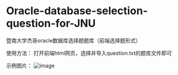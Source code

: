 # Oracle-database-selection-question-for-JNU
暨南大学杰哥oracle数据库选择题题库（前端选择题形式）


使用方法：
打开前端html网页，选择并导入question.txt的题库文件即可

示例图片：
![image](https://github.com/jimieguang/Oracle-database-selection-question-for-JNU/assets/79071369/1ad57a1e-dcc2-4c60-9c6a-222899bfc326)
